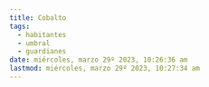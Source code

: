 ```yaml
---
title: Cobalto
tags:
  - habitantes
  - umbral
  - guardianes
date: miércoles, marzo 29º 2023, 10:26:36 am
lastmod: miércoles, marzo 29º 2023, 10:27:34 am
---
```


